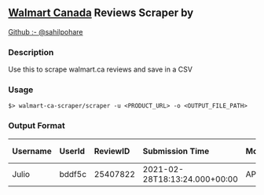 ## [Walmart Canada](www.Walmart.Ca) Reviews Scraper by

[Github :- @sahilpohare](https://github.com/sahilpohare)

### Description

Use this to scrape walmart.ca reviews and save in a CSV

### Usage

```
$> walmart-ca-scraper/scraper -u <PRODUCT_URL> -o <OUTPUT_FILE_PATH>
```

### Output Format

| Username | UserId | ReviewID | Submission Time | ModerationStatus | Title | Review Text |
|----------|:-------|:---------|:----------------|:-----------------|:------|:------------|
| Julio    | bddf5c | 25407822 | 2021-02-28T18:13:24.000+00:00 | APPROVED | No Title | 5 | No Review Text |